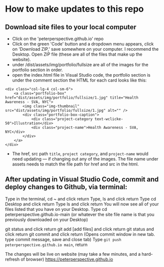 
# How to make updates to this repo

## Download site files to your local computer

- Click on the 'peterperspective.github.io' repo
- Click on the green 'Code' button and a dropdown menu appears, click on 'Download ZIP,' save somewhere on your computer. I recommend the Desktop. Open ZIP file (these are all of the files that make up the website).
- under /dist/assets/img/portfolio/fullsize are all of the images for the portfolio section in order.
- open the index.html file in Visual Studio code, the portfolio section is under the <!-- Portfolio --> comment section
the HTML for each card looks like this:

```
<div class="col-lg-4 col-sm-6">
    <a class="portfolio-box" href="dist/assets/img/portfolio/fullsize/1.jpg" title="Health Awareness - SVA, NYC">
        <img class="img-thumbnail" src="dist/assets/img/portfolio/fullsize/1.jpg" alt="" />
        <div class="portfolio-box-caption">
            <div class="project-category text-wclicke-50">Illustration</div>
            <div class="project-name">Health Awareness - SVA, NYC</div>
        </div>
    </a>
</div>
```

- The href, src path `title`, `project category`, and `project-name` would need updating — if changing out any of the images. The file name under assets needs to match the file path for href and src in the html.

## After updating in Visual Studio Code, commit and deploy changes to Github, via terminal:

Type in the terminal, cd ~ and click return
Type, ls and click return 
Type cd Desktop and click return
Type ls and click return
You will now see all of your files listed that you have on your Desktop.
Type cd peterperspective.github.io-main (or whatever the site file name is that you previously downloaded on your Desktop)

git status and click return
git add [add files] and click return
git status and click return
git commit and click return
(Opens commit window in new tab. type commit message, save and close tab)
Type `git push peterperspective.github.io main`, return

The changes will be live on website (may take a few minutes, and a hard-refresh of browser)
https://peterperspective.github.io